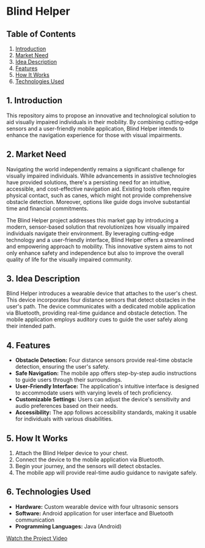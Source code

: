 # Blind Helper

## Table of Contents
1. [Introduction](#1-introduction)
2. [Market Need](#2-market-need)
3. [Idea Description](#3-idea-description)
4. [Features](#4-features)
5. [How It Works](#5-how-it-works)
6. [Technologies Used](#6-technologies-used)

## 1. Introduction

This repository aims to propose an innovative and technological solution to aid visually impaired individuals in their mobility. By combining cutting-edge sensors and a user-friendly mobile application, Blind Helper intends to enhance the navigation experience for those with visual impairments.

## 2. Market Need

Navigating the world independently remains a significant challenge for visually impaired individuals. While advancements in assistive technologies have provided solutions, there's a persisting need for an intuitive, accessible, and cost-effective navigation aid. Existing tools often require physical contact, such as canes, which might not provide comprehensive obstacle detection. Moreover, options like guide dogs involve substantial time and financial commitments.

The Blind Helper project addresses this market gap by introducing a modern, sensor-based solution that revolutionizes how visually impaired individuals navigate their environment. By leveraging cutting-edge technology and a user-friendly interface, Blind Helper offers a streamlined and empowering approach to mobility. This innovative system aims to not only enhance safety and independence but also to improve the overall quality of life for the visually impaired community.

## 3. Idea Description

Blind Helper introduces a wearable device that attaches to the user's chest. This device incorporates four distance sensors that detect obstacles in the user's path. The device communicates with a dedicated mobile application via Bluetooth, providing real-time guidance and obstacle detection. The mobile application employs auditory cues to guide the user safely along their intended path.

## 4. Features

- **Obstacle Detection:** Four distance sensors provide real-time obstacle detection, ensuring the user's safety.
- **Safe Navigation:** The mobile app offers step-by-step audio instructions to guide users through their surroundings.
- **User-Friendly Interface:** The application's intuitive interface is designed to accommodate users with varying levels of tech proficiency.
- **Customizable Settings:** Users can adjust the device's sensitivity and audio preferences based on their needs.
- **Accessibility:** The app follows accessibility standards, making it usable for individuals with various disabilities.

## 5. How It Works

1. Attach the Blind Helper device to your chest.
2. Connect the device to the mobile application via Bluetooth.
3. Begin your journey, and the sensors will detect obstacles.
4. The mobile app will provide real-time audio guidance to navigate safely.

## 6. Technologies Used

- **Hardware:** Custom wearable device with four ultrasonic sensors
- **Software:** Android application for user interface and Bluetooth communication
- **Programming Languages:** Java (Android)

[Watch the Project Video](https://www.youtube.com/watch?v=4kAlkIh1Kjo&t=4s)
